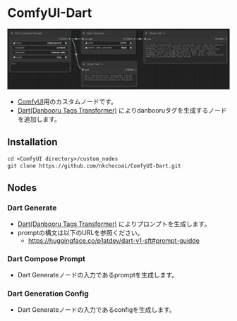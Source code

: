 # ComfyUI-Dart
![Dart Preview](img/preview.png)  
- [ComfyUI](https://github.com/comfyanonymous/ComfyUI)用のカスタムノードです。
- [Dart(Danbooru Tags Transformer)](https://huggingface.co/p1atdev/dart-v1-sft) によりdanbooruタグを生成するノードを追加します。

## Installation
```
cd <ComfyUI directory>/custom_nodes
git clone https://github.com/nkchocoai/ComfyUI-Dart.git
```

## Nodes
### Dart Generate
- [Dart(Danbooru Tags Transformer)](https://huggingface.co/p1atdev/dart-v1-sft) によりプロンプトを生成します。
- promptの構文は以下のURLを参照ください。
  - https://huggingface.co/p1atdev/dart-v1-sft#prompt-guidde

### Dart Compose Prompt
- Dart Generateノードの入力であるpromptを生成します。

### Dart Generation Config
- Dart Generateノードの入力であるconfigを生成します。
